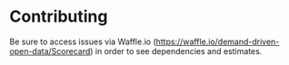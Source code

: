 # Contributing

Be sure to access issues via Waffle.io (https://waffle.io/demand-driven-open-data/Scorecard) in order to see dependencies and estimates.
